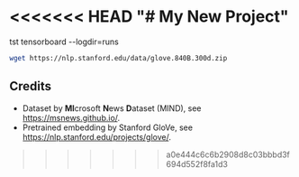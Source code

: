 <<<<<<< HEAD
"# My New Project" 
=======
tst
tensorboard --logdir=runs
```bash
wget https://nlp.stanford.edu/data/glove.840B.300d.zip
```

## Credits
 - Dataset by **MI**crosoft **N**ews **D**ataset (MIND), see <https://msnews.github.io/>.
 - Pretrained embedding by Stanford GloVe, see <https://nlp.stanford.edu/projects/glove/>.
>>>>>>> a0e444c6c6b2908d8c03bbbd3f694d552f8fa1d3
